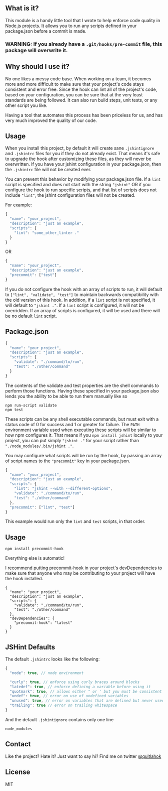 What is it?
-----------

This module is a handy little tool that I wrote to help enforce code quality in Node.js projects. It allows you to run any scripts defined in your package.json before a commit is made.

### WARNING: If you already have a `.git/hooks/pre-commit` file, this package will overwrite it.

Why should I use it?
--------------------

No one likes a messy code base. When working on a team, it becomes more and more difficult to make sure that your project's code stays consistent and error free. Since the hook can lint all of the project's code, based on your configuration, you can be sure that at the very least standards are being followed. It can also run build steps, unit tests, or any other script you like.

Having a tool that automates this process has been priceless for us, and has very much improved the quality of our code.

Usage
-----

When you install this project, by default it will create sane `.jshintignore` and `.jshintrc` files for you if they do not already exist. That means it's safe to upgrade the hook after customizing these files, as they will never be overwritten. If you have your jshint configuration in your package.json, then the `.jshintrc` file will not be created ever.

You can prevent this behavior by modifying your package.json file. If a `lint` script is specified and does not start with the string `"jshint"` OR if you configure the hook to run specific scripts, and that list of scripts does not include `"lint"`, the jshint configuration files will not be created.

For example:

```javascript
{
  "name": "your_project",
  "description": "just an example",
  "scripts": {
    "lint": "some_other_linter ."
  }
}
```

OR

```javascript
{
  "name": "your_project",
  "description": "just an example",
  "precommit": ["test"]
}
```

If you do not configure the hook with an array of scripts to run, it will default to `["lint", "validate", "test"]` to maintain backwards compatibility with the old version of this hook. In addition, if a `lint` script is not specified, it will default to `"jshint ."`. If a `lint` script is configured, it will not be overridden. If an array of scripts is configured, it will be used and there will be no default `lint` script.

Package.json
------------

```javascript
{
  "name": "your_project",
  "description": "just an example",
  "scripts": {
    "validate": "./command/to/run",
    "test": "./other/command"
  }
}
```

The contents of the validate and test properties are the shell commands to perform those functions. Having these specified in your package.json also
lends you the ability to be able to run them manually like so

```
npm run-script validate
npm test
```

These scripts can be any shell executable commands, but must exit with a status code of 0 for success and 1 or greater for failure. The `PATH` environment variable used when executing these scripts will be similar to how npm configures it. That means if you `npm install jshint` locally to your project, you can put simply `"jshint ."` for your script rather than `"./node_modules/.bin/jshint ."`.

You may configure what scripts will be run by the hook, by passing an array of script names to the `"precommit"` key in your package.json.

```javascript
{
  "name": "your_project",
  "description": "just an example",
  "scripts": {
    "lint": "jshint --with --different-options",
    "validate": "./command/to/run",
    "test": "./other/command"
  },
  "precommit": ["lint", "test"]
}
```

This example would run only the `lint` and `test` scripts, in that order.

Usage
-----

    npm install precommit-hook


Everything else is automatic!

I recommend putting precommit-hook in your project's devDependencies to make sure that anyone who may be contributing to your project will have the hook installed.

```
{
  "name": "your_project",
  "description": "just an example",
  "scripts": {
    "validate": "./command/to/run",
    "test": "./other/command"
  },
  "devDependencies": {
    "precommit-hook": "latest"
  }
}
```

JSHint Defaults
---------------

The default `.jshintrc` looks like the following:

```javascript
{
  "node": true, // node environment

  "curly": true, // enforce using curly braces around blocks
  "latedef": true, // enforce defining a variable before using it
  "quotmark": true, // allows either " or ' but you must be consistent
  "undef": true, // error on use of undefined variables
  "unused": true, // error on variables that are defined but never used
  "trailing": true // error on trailing whitespace
}
```

And the default `.jshintignore` contains only one line

```
node_modules
```

Contact
-------

Like the project? Hate it? Just want to say hi? Find me on twitter [@quitlahok](http://twitter.com/quitlahok)

License
-------

MIT
